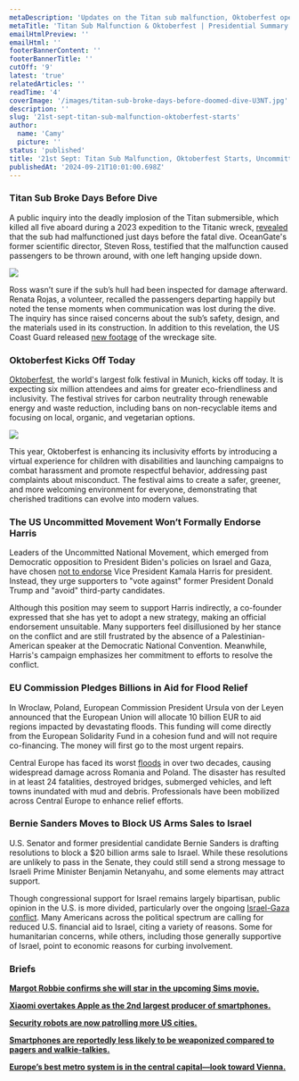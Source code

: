 ```yaml
---
metaDescription: 'Updates on the Titan sub malfunction, Oktoberfest opening, and key September 21 global events.'
metaTitle: 'Titan Sub Malfunction & Oktoberfest | Presidential Summary'
emailHtmlPreview: ''
emailHtml: ''
footerBannerContent: ''
footerBannerTitle: ''
cutOff: '9'
latest: 'true'
relatedArticles: ''
readTime: '4'
coverImage: '/images/titan-sub-broke-days-before-doomed-dive-U3NT.jpg'
description: ''
slug: '21st-sept-titan-sub-malfunction-oktoberfest-starts'
author:
  name: 'Camy'
  picture: ''
status: 'published'
title: '21st Sept: Titan Sub Malfunction, Oktoberfest Starts, Uncommitted won’t Commit'
publishedAt: '2024-09-21T10:01:00.698Z'
---
```


### Titan Sub Broke Days Before Dive

A public inquiry into the deadly implosion of the Titan submersible, which killed all five aboard during a 2023 expedition to the Titanic wreck, [revealed](https://www.bbc.com/news/articles/c70w81ly299o) that the sub had malfunctioned just days before the fatal dive. OceanGate's former scientific director, Steven Ross, testified that the malfunction caused passengers to be thrown around, with one left hanging upside down.

![](/images/titan-sub-broke-days-before-doomed-dive-k0MD.jpg)

Ross wasn’t sure if the sub’s hull had been inspected for damage afterward. Renata Rojas, a volunteer, recalled the passengers departing happily but noted the tense moments when communication was lost during the dive. The inquiry has since raised concerns about the sub’s safety, design, and the materials used in its construction. In addition to this revelation, the US Coast Guard released [new footage](https://www.youtube.com/watch?v=fg2qTQEkTOk) of the wreckage site.

### Oktoberfest Kicks Off Today

[Oktoberfest](https://www.oktoberfest.de/en), the world's largest folk festival in Munich, kicks off today. It is expecting six million attendees and aims for greater eco-friendliness and inclusivity. The festival strives for carbon neutrality through renewable energy and waste reduction, including bans on non-recyclable items and focusing on local, organic, and vegetarian options.

![](/images/oktoberfest-starts-saturday-gyNj.jpg)

This year, Oktoberfest is enhancing its inclusivity efforts by introducing a virtual experience for children with disabilities and launching campaigns to combat harassment and promote respectful behavior, addressing past complaints about misconduct. The festival aims to create a safer, greener, and more welcoming environment for everyone, demonstrating that cherished traditions can evolve into modern values.

### The US Uncommitted Movement Won’t Formally Endorse Harris

Leaders of the Uncommitted National Movement, which emerged from Democratic opposition to President Biden's policies on Israel and Gaza, have chosen [not to endorse](https://x.com/uncommittedmvmt/status/1836760479517270218) Vice President Kamala Harris for president. Instead, they urge supporters to "vote against" former President Donald Trump and "avoid" third-party candidates.

Although this position may seem to support Harris indirectly, a co-founder expressed that she has yet to adopt a new strategy, making an official endorsement unsuitable. Many supporters feel disillusioned by her stance on the conflict and are still frustrated by the absence of a Palestinian-American speaker at the Democratic National Convention. Meanwhile, Harris's campaign emphasizes her commitment to efforts to resolve the conflict.

### EU Commission Pledges Billions in Aid for Flood Relief

In Wroclaw, Poland, European Commission President Ursula von der Leyen announced that the European Union will allocate 10 billion EUR to aid regions impacted by devastating floods. This funding will come directly from the European Solidarity Fund in a cohesion fund and will not require co-financing. The money will first go to the most urgent repairs.

Central Europe has faced its worst [floods](https://apnews.com/article/central-europe-floods-poland-wroclaw-oder-czech-c7b9901872be8706baca1d662098bde9) in over two decades, causing widespread damage across Romania and Poland. The disaster has resulted in at least 24 fatalities, destroyed bridges, submerged vehicles, and left towns inundated with mud and debris. Professionals have been mobilized across Central Europe to enhance relief efforts.

### Bernie Sanders Moves to Block US Arms Sales to Israel

U.S. Senator and former presidential candidate Bernie Sanders is drafting resolutions to block a $20 billion arms sale to Israel. While these resolutions are unlikely to pass in the Senate, they could still send a strong message to Israeli Prime Minister Benjamin Netanyahu, and some elements may attract support.

Though congressional support for Israel remains largely bipartisan, public opinion in the U.S. is more divided, particularly over the ongoing [Israel-Gaza conflict](https://apnews.com/article/us-un-israel-hamas-war-gaza-c28906d65480c177b641a8e6676e80fe). Many Americans across the political spectrum are calling for reduced U.S. financial aid to Israel, citing a variety of reasons. Some for humanitarian concerns, while others, including those generally supportive of Israel, point to economic reasons for curbing involvement.

### Briefs

[**Margot Robbie confirms she will star in the upcoming Sims movie.**](https://exclaim.ca/film/article/the-sims-movie-gets-boost-from-barbie-team)

[**Xiaomi overtakes Apple as the 2nd largest producer of smartphones.**](https://www.counterpointresearch.com/insights/xiaomi-overtakes-apple-to-become-worlds-no-2-smartphone-brand-in-aug/)

[**Security robots are now patrolling more US cities.**](https://edition.cnn.com/2024/08/25/us/security-robots-human-guards/index.html)

[**Smartphones are reportedly less likely to be weaponized compared to pagers and walkie-talkies.**](https://www.wired.com/story/exploding-pagers-hezbollah-phones/)

[**Europe’s best metro system is in the central capital—look toward Vienna.**](https://www.euronews.com/travel/2024/09/13/from-oslo-to-budapest-these-are-the-best-and-worst-metro-systems-in-europe)